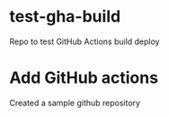 # test-gha-build
Repo to test GitHub Actions build deploy

# Add GitHub actions

Created a sample github repository
